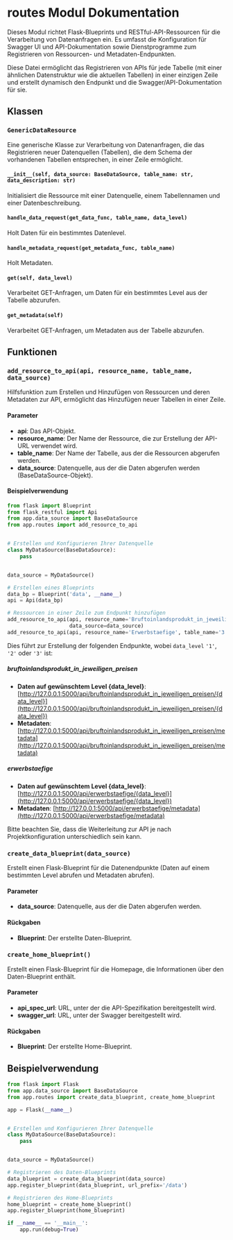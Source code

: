 # routes Modul Dokumentation

Dieses Modul richtet Flask-Blueprints und RESTful-API-Ressourcen für die Verarbeitung von Datenanfragen ein. Es umfasst die Konfiguration für Swagger UI und API-Dokumentation sowie Dienstprogramme zum Registrieren von Ressourcen- und Metadaten-Endpunkten.

Diese Datei ermöglicht das Registrieren von APIs für jede Tabelle (mit einer ähnlichen Datenstruktur wie die aktuellen Tabellen) in einer einzigen Zeile und erstellt dynamisch den Endpunkt und die Swagger/API-Dokumentation für sie.

## Klassen

### `GenericDataResource`

Eine generische Klasse zur Verarbeitung von Datenanfragen, die das Registrieren neuer Datenquellen (Tabellen), die dem Schema der vorhandenen Tabellen entsprechen, in einer Zeile ermöglicht.

#### `__init__(self, data_source: BaseDataSource, table_name: str, data_description: str)`

Initialisiert die Ressource mit einer Datenquelle, einem Tabellennamen und einer Datenbeschreibung.

#### `handle_data_request(get_data_func, table_name, data_level)`

Holt Daten für ein bestimmtes Datenlevel.

#### `handle_metadata_request(get_metadata_func, table_name)`

Holt Metadaten.

#### `get(self, data_level)`

Verarbeitet GET-Anfragen, um Daten für ein bestimmtes Level aus der Tabelle abzurufen.

#### `get_metadata(self)`

Verarbeitet GET-Anfragen, um Metadaten aus der Tabelle abzurufen.

## Funktionen

### `add_resource_to_api(api, resource_name, table_name, data_source)`

Hilfsfunktion zum Erstellen und Hinzufügen von Ressourcen und deren Metadaten zur API, ermöglicht das Hinzufügen neuer Tabellen in einer Zeile.

#### Parameter

- **api**: Das API-Objekt.
- **resource_name**: Der Name der Ressource, die zur Erstellung der API-URL verwendet wird.
- **table_name**: Der Name der Tabelle, aus der die Ressourcen abgerufen werden.
- **data_source**: Datenquelle, aus der die Daten abgerufen werden (BaseDataSource-Objekt).

#### Beispielverwendung

```python
from flask import Blueprint
from flask_restful import Api
from app.data_source import BaseDataSource
from app.routes import add_resource_to_api


# Erstellen und Konfigurieren Ihrer Datenquelle
class MyDataSource(BaseDataSource):
    pass


data_source = MyDataSource()

# Erstellen eines Blueprints
data_bp = Blueprint('data', __name__)
api = Api(data_bp)

# Ressourcen in einer Zeile zum Endpunkt hinzufügen
add_resource_to_api(api, resource_name='Bruftoinlandsprodukt_in_jeweiligen_Preisen', table_name='1.1',
                    data_source=data_source)
add_resource_to_api(api, resource_name='Erwerbstaefige', table_name='3.1', data_source=data_source)
```

Dies führt zur Erstellung der folgenden Endpunkte, wobei `data_level` `'1'`, `'2'` oder `'3'` ist:

##### bruftoinlandsprodukt_in_jeweiligen_preisen

- **Daten auf gewünschtem Level {data_level}**:
  [http://127.0.0.1:5000/api/bruftoinlandsprodukt_in_jeweiligen_preisen/{data_level}](http://127.0.0.1:5000/api/bruftoinlandsprodukt_in_jeweiligen_preisen/{data_level})
- **Metadaten**:
  [http://127.0.0.1:5000/api/bruftoinlandsprodukt_in_jeweiligen_preisen/metadata](http://127.0.0.1:5000/api/bruftoinlandsprodukt_in_jeweiligen_preisen/metadata)

##### erwerbstaefige

- **Daten auf gewünschtem Level {data_level}**:
  [http://127.0.0.1:5000/api/erwerbstaefige/{data_level}](http://127.0.0.1:5000/api/erwerbstaefige/{data_level})
- **Metadaten**:
  [http://127.0.0.1:5000/api/erwerbstaefige/metadata](http://127.0.0.1:5000/api/erwerbstaefige/metadata)

Bitte beachten Sie, dass die Weiterleitung zur API je nach Projektkonfiguration unterschiedlich sein kann.

### `create_data_blueprint(data_source)`

Erstellt einen Flask-Blueprint für die Datenendpunkte (Daten auf einem bestimmten Level abrufen und Metadaten abrufen).

#### Parameter

- **data_source**: Datenquelle, aus der die Daten abgerufen werden.

#### Rückgaben

- **Blueprint**: Der erstellte Daten-Blueprint.

### `create_home_blueprint()`

Erstellt einen Flask-Blueprint für die Homepage, die Informationen über den Daten-Blueprint enthält.

#### Parameter

- **api_spec_url**: URL, unter der die API-Spezifikation bereitgestellt wird.
- **swagger_url**: URL, unter der Swagger bereitgestellt wird.

#### Rückgaben

- **Blueprint**: Der erstellte Home-Blueprint.

## Beispielverwendung

```python
from flask import Flask
from app.data_source import BaseDataSource
from app.routes import create_data_blueprint, create_home_blueprint

app = Flask(__name__)


# Erstellen und Konfigurieren Ihrer Datenquelle
class MyDataSource(BaseDataSource):
    pass


data_source = MyDataSource()

# Registrieren des Daten-Blueprints
data_blueprint = create_data_blueprint(data_source)
app.register_blueprint(data_blueprint, url_prefix='/data')

# Registrieren des Home-Blueprints
home_blueprint = create_home_blueprint()
app.register_blueprint(home_blueprint)

if __name__ == '__main__':
    app.run(debug=True)
```
